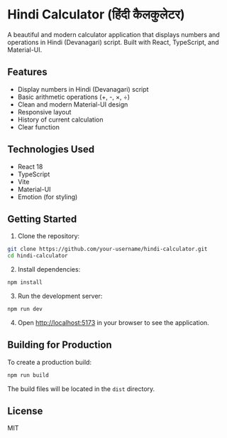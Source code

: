 # Hindi Calculator (हिंदी कैलकुलेटर)

A beautiful and modern calculator application that displays numbers and operations in Hindi (Devanagari) script. Built with React, TypeScript, and Material-UI.

## Features

- Display numbers in Hindi (Devanagari) script
- Basic arithmetic operations (+, -, ×, ÷)
- Clean and modern Material-UI design
- Responsive layout
- History of current calculation
- Clear function

## Technologies Used

- React 18
- TypeScript
- Vite
- Material-UI
- Emotion (for styling)

## Getting Started

1. Clone the repository:
```bash
git clone https://github.com/your-username/hindi-calculator.git
cd hindi-calculator
```

2. Install dependencies:
```bash
npm install
```

3. Run the development server:
```bash
npm run dev
```

4. Open [http://localhost:5173](http://localhost:5173) in your browser to see the application.

## Building for Production

To create a production build:

```bash
npm run build
```

The build files will be located in the `dist` directory.

## License

MIT 
